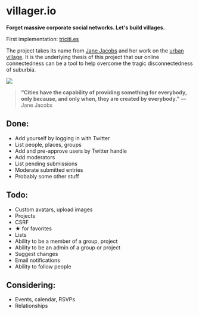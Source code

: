 villager.io
===========
__Forget massive corporate social networks. Let's build villages.__

First implementation: [triciti.es](http://triciti.es)

The project takes its name from [Jane Jacobs](http://en.wikipedia.org/wiki/Jane_Jacobs) and her work on the [urban village](http://en.wikipedia.org/wiki/Urban_village). It is the underlying thesis of this project that our online connectedness can be a tool to help overcome the tragic disconnectedness of suburbia.

![](http://upload.wikimedia.org/wikipedia/commons/1/14/Jane_Jacobs.jpg)

> __“Cities have the capability of providing something for everybody, only because, and only when, they are created by everybody.”__ 
> — Jane Jacobs

## Done:

- Add yourself by logging in with Twitter
- List people, places, groups
- Add and pre-approve users by Twitter handle
- Add moderators
- List pending submissions
- Moderate submitted entries
- Probably some other stuff

## Todo:
- Custom avatars, upload images
- Projects
- CSRF
- ★ for favorites
- Lists
- Ability to be a member of a group, project
- Ability to be an admin of a group or project
- Suggest changes
- Email notifications
- Ability to follow people

## Considering:
- Events, calendar, RSVPs
- Relationships
